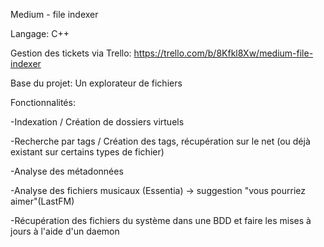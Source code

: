 Medium - file indexer

Langage: C++

Gestion des tickets via Trello: https://trello.com/b/8Kfkl8Xw/medium-file-indexer

Base du projet: Un explorateur de fichiers

Fonctionnalités:

-Indexation / Création de dossiers virtuels

-Recherche par tags / Création des tags, récupération sur le net (ou déjà existant sur certains types de fichier)

-Analyse des métadonnées 

-Analyse des fichiers musicaux (Essentia) -> suggestion "vous pourriez aimer"(LastFM)

-Récupération des fichiers du système dans une BDD et faire les mises à jours à l'aide d'un daemon
